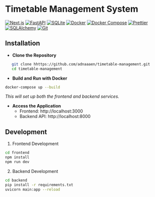 <div align="left">
  
# Timetable Management System


[![Next.js](https://img.shields.io/badge/Next.js-11.1.2-blue?logo=next.js&logoColor=white)](https://nextjs.org/)
[![FastAPI](https://img.shields.io/badge/FastAPI-0.78.0-red?logo=fastapi&logoColor=white)](https://fastapi.tiangolo.com/)
[![SQLite](https://img.shields.io/badge/SQLite-3.36.0-lightgrey?logo=sqlite&logoColor=white)](https://www.sqlite.org/)
[![Docker](https://img.shields.io/badge/Docker-20.10.8-blue?logo=docker&logoColor=white)](https://www.docker.com/)
[![Docker Compose](https://img.shields.io/badge/Docker%20Compose-1.29.2-blue?logo=docker&logoColor=white)](https://docs.docker.com/compose/)
[![Prettier](https://img.shields.io/badge/Prettier-2.5.1-orange?logo=prettier&logoColor=white)](https://prettier.io/)
[![SQLAlchemy](https://img.shields.io/badge/SQLAlchemy-1.4.23-green?logo=python&logoColor=white)](https://www.sqlalchemy.org/)
[![Git](https://img.shields.io/badge/Git-2.33.0-orange?logo=git&logoColor=white)](https://git-scm.com/)

## Installation

* **Clone the Repository**

```bash
   git clone hhttps://github.com/adnaaaen/timetable-management.git
   cd timetable-management
```
*  **Build and Run with Docker**
```bash
docker-compose up --build
```
*This will set up both the frontend and backend services.*

* **Access the Application**
    - Frontend: http://localhost:3000
    - Backend API: http://localhost:8000

## Development
1. Frontend Development
```bash
cd frontend
npm install
npm run dev
```
2. Backend Development
```bash
cd backend
pip install -r requirements.txt
uvicorn main:app --reload
```

</div>

